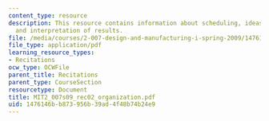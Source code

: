 ```yaml
---
content_type: resource
description: This resource contains information about scheduling, ideas for lab notebooks
  and interpretation of results.
file: /media/courses/2-007-design-and-manufacturing-i-spring-2009/1476146bb873956b39ad4f48b74b24e9_MIT2_007s09_rec02_organization.pdf
file_type: application/pdf
learning_resource_types:
- Recitations
ocw_type: OCWFile
parent_title: Recitations
parent_type: CourseSection
resourcetype: Document
title: MIT2_007s09_rec02_organization.pdf
uid: 1476146b-b873-956b-39ad-4f48b74b24e9
---
```

